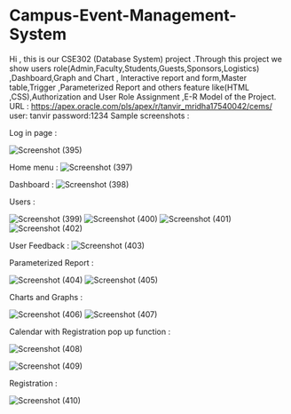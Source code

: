 # Campus-Event-Management-System
Hi , this is our CSE302 (Database System) project .Through this project we show users role(Admin,Faculty,Students,Guests,Sponsors,Logistics) ,Dashboard,Graph and Chart , Interactive report and form,Master table,Trigger ,Parameterized Report and others feature like(HTML ,CSS),Authorization and User Role Assignment ,E-R Model of the Project.
URL : https://apex.oracle.com/pls/apex/r/tanvir_mridha17540042/cems/
user: tanvir
password:1234
Sample screenshots :

Log in page :

![Screenshot (395)](https://github.com/SifatSwapnil2022/Campus-Event-Management-System/assets/103960510/c9e1847c-1b2e-4bd5-a8c5-4dc626ddcd90)

Home menu :
![Screenshot (397)](https://github.com/SifatSwapnil2022/Campus-Event-Management-System/assets/103960510/b9d4357c-e32d-4caa-8f8b-90e27e8aa34e)

Dashboard :
![Screenshot (398)](https://github.com/SifatSwapnil2022/Campus-Event-Management-System/assets/103960510/5ccf4909-ec6e-44fc-b18f-7fb6fd914c50)

Users :

![Screenshot (399)](https://github.com/SifatSwapnil2022/Campus-Event-Management-System/assets/103960510/60e88bf4-102c-4c6b-809e-938a955445a1)
![Screenshot (400)](https://github.com/SifatSwapnil2022/Campus-Event-Management-System/assets/103960510/55194c36-4daa-4ae5-b65d-d7c0456bd40c)
![Screenshot (401)](https://github.com/SifatSwapnil2022/Campus-Event-Management-System/assets/103960510/7958d034-bf27-4ae1-9ea2-6f5c09fb9ef7)
![Screenshot (402)](https://github.com/SifatSwapnil2022/Campus-Event-Management-System/assets/103960510/281d71c4-f57d-43cb-99c0-120d38141355)

User Feedback :
![Screenshot (403)](https://github.com/SifatSwapnil2022/Campus-Event-Management-System/assets/103960510/f4d3e75e-87f8-46cb-b402-54bf161115af)

Parameterized Report :

![Screenshot (404)](https://github.com/SifatSwapnil2022/Campus-Event-Management-System/assets/103960510/c6bb92cc-b371-4cf1-b837-e158548c1c72)
![Screenshot (405)](https://github.com/SifatSwapnil2022/Campus-Event-Management-System/assets/103960510/550ab494-53e7-4bf0-a169-53b9ea972d19)

Charts and Graphs :

![Screenshot (406)](https://github.com/SifatSwapnil2022/Campus-Event-Management-System/assets/103960510/1eab9ff2-7d47-40aa-a820-3ee59c63436b)
![Screenshot (407)](https://github.com/SifatSwapnil2022/Campus-Event-Management-System/assets/103960510/60556ee5-1acf-4df7-a494-c44de6739c67)

Calendar with Registration pop up function : 

![Screenshot (408)](https://github.com/SifatSwapnil2022/Campus-Event-Management-System/assets/103960510/7aa24cdc-2e40-4b5a-88a8-fbc0996b21b1)

![Screenshot (409)](https://github.com/SifatSwapnil2022/Campus-Event-Management-System/assets/103960510/6fbde899-0e7d-49ea-910b-091adcc03ce3)

Registration :

![Screenshot (410)](https://github.com/SifatSwapnil2022/Campus-Event-Management-System/assets/103960510/71a6781b-914c-411b-92e8-7e5fefad5199)






